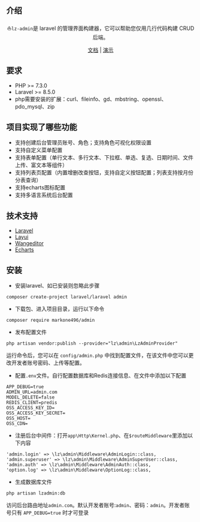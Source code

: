 介绍
------------
<p align="center">⛵<code>lz-admin</code>是 laravel 的管理界面构建器，它可以帮助您仅用几行代码构建 CRUD 后端。</p>
<p align="center">
<a href="javascript:">文档</a> |
<a href="javascript:">演示</a>
</p>

要求
------------
 - PHP >= 7.3.0
 - Laravel >= 8.5.0
 - php需要安装的扩展：curl、fileinfo、gd、mbstring、openssl、pdo_mysql、zip
 
项目实现了哪些功能
------------

- 支持创建后台管理员账号、角色；支持角色可视化权限设置
- 支持自定义菜单配置
- 支持表单配置（单行文本、多行文本、下拉框、单选、复选、日期时间、文件上传、富文本等组件）
- 支持列表页配置（内置增删改查按钮，支持自定义按钮配置；列表支持按月份分表查询）
- 支持echarts图标配置
- 支持多语言系统后台配置

技术支持
------------

- [Laravel](https://learnku.com/docs/laravel/10.x)
- [Layui](https://layui.itze.cn/)
- [Wangeditor](https://www.wangeditor.com/)
- [Echarts](https://echarts.apache.org/examples/zh/index.html)

安装
------------
- 安装laravel、如已安装则忽略此步骤
```
composer create-project laravel/laravel admin
```
- 下载包、进入项目目录，运行以下命令
```
composer require markone496/admin
```
- 发布配置文件
```
php artisan vendor:publish --provider="lz\admin\LzAdminProvider"
```
运行命令后，您可以在 `config/admin.php` 中找到配置文件，在该文件中您可以更改开发者账号密码、上传等配置。

- 配置`.env`文件。自行配置数据库和Redis连接信息、在文件中添加以下配置
```
APP_DEBUG=true
ADMIN_URL=admin.com
MODEL_DELETE=false
REDIS_CLIENT=predis
OSS_ACCESS_KEY_ID=
OSS_ACCESS_KEY_SECRET=
OSS_HOST=
OSS_CDN= 
```

- 注册后台中间件：打开`app\Http\Kernel.php`、在`$routeMiddleware`里添加以下内容
```
'admin.login' => \lz\admin\Middleware\AdminLogin::class,
'admin.superuser' => \lz\admin\Middleware\AdminSuperUser::class,
'admin.auth' => \lz\admin\Middleware\AdminAuth::class,
'option.log' => \lz\admin\Middleware\OptionLog::class,
```

- 生成数据库文件
```
php artisan lzadmin:db
```

访问后台路由地址`admin.com`。默认开发者账号:`admin`、密码：`admin`。开发者账号只有 `APP_DEBUG=true` 时才可登录      







